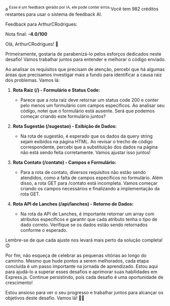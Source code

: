  a <sup>Esse é um feedback gerado por IA, ele pode conter erros.</sup>Você tem 982 créditos restantes para usar o sistema de feedback AI.

Feedback para ArthurCRodrigues:

Nota final: **-4.0/100**

Olá, ArthurCRodrigues! 🚀

Primeiramente, gostaria de parabenizá-lo pelos esforços dedicados neste desafio! Vamos trabalhar juntos para entender e melhorar o código enviado.

Ao analisar os requisitos que precisam de atenção, percebi que há algumas áreas que precisamos investigar mais a fundo para identificar a causa raiz dos problemas. Vamos lá:

1. **Rota Raiz (/) - Formulário e Status Code:**
   - Parece que a rota raiz deve retornar um status code 200 e conter pelo menos um formulário com campos específicos. Ao analisar seu código, notei que o formulário está ausente. Será que podemos começar criando este formulário juntos?

2. **Rota Sugestão (/sugestao) - Exibição de Dados:**
   - Na rota de sugestão, é esperado que os dados da query string sejam exibidos na página HTML. Ao revisar o trecho de código correspondente, percebi que a substituição dos dados na página não está sendo feita corretamente. Vamos ajustar isso juntos!

3. **Rota Contato (/contato) - Campos e Formulário:**
   - Para a rota de contato, diversos requisitos não estão sendo atendidos, como a falta de campos específicos no formulário. Além disso, a rota GET para /contato está incompleta. Vamos começar criando os campos necessários e finalizando a implementação da rota GET.

4. **Rota API de Lanches (/api/lanches) - Retorno de Dados:**
   - Na rota da API de Lanches, é importante retornar um array com atributos específicos e garantir que cada atributo tenha o tipo de dado correto. Verifique se os dados estão sendo retornados conforme o esperado.

Lembre-se de que cada ajuste nos levará mais perto da solução completa! 😊

Por fim, não esqueça de celebrar as pequenas vitórias ao longo do caminho. Mesmo que hude pontos a serem melhorados, cada etapa concluída é um passo importante na jornada de aprendizado. Estou aqui para ajudá-lo a superar esses desafios e aprimorar suas habilidades em Express.js. Continue persistindo, pois cada desafio é uma oportunidade de crescimento!

Estou ansioso para ver o seu progresso e trabalhar juntos para alcançar os objetivos deste desafio. Vamos lá! 💪🌟

